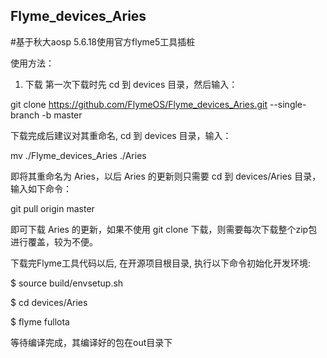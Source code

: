 ## Flyme_devices_Aries

#基于秋大aosp 5.6.18使用官方flyme5工具插桩

使用方法：

1. 下载
第一次下载时先 cd 到 devices 目录，然后输入：

git clone https://github.com/FlymeOS/Flyme_devices_Aries.git --single-branch -b master

下载完成后建议对其重命名, cd 到 devices 目录，输入：

mv ./Flyme_devices_Aries ./Aries

即将其重命名为 Aries，以后 Aries 的更新则只需要 cd 到 devices/Aries 目录，输入如下命令：

git pull origin master

即可下载 Aries 的更新，如果不使用 git clone 下载，则需要每次下载整个zip包进行覆盖，较为不便。

下载完Flyme工具代码以后, 在开源项目根目录, 执行以下命令初始化开发环境:

$ source build/envsetup.sh

$ cd devices/Aries

$ flyme fullota

等待编译完成，其编译好的包在out目录下

